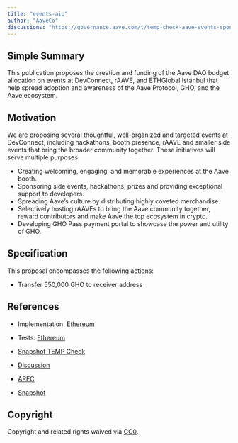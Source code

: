 ```yaml
---
title: "events-aip"
author: "AaveCo"
discussions: "https://governance.aave.com/t/temp-check-aave-events-sponsorship-budget/14953"
---
```


## Simple Summary

This publication proposes the creation and funding of the Aave DAO budget allocation on events at DevConnect, rAAVE, and ETHGlobal Istanbul that help spread adoption and awareness of the Aave Protocol, GHO, and the Aave ecosystem.

## Motivation

We are proposing several thoughtful, well-organized and targeted events at DevConnect, including hackathons, booth presence, rAAVE and smaller side events that bring the broader community together. These initiatives will serve multiple purposes:

- Creating welcoming, engaging, and memorable experiences at the Aave booth.
- Sponsoring side events, hackathons, prizes and providing exceptional support to developers.
- Spreading Aave’s culture by distributing highly coveted merchandise.
- Selectively hosting rAAVEs to bring the Aave community together, reward contributors and make Aave the top ecosystem in crypto.
- Developing GHO Pass payment portal to showcase the power and utility of GHO.

## Specification

This proposal encompasses the following actions:
- Transfer 550,000 GHO to receiver address

## References

- Implementation: [Ethereum](https://github.com/bgd-labs/aave-proposals/blob/main/src/20231010_AaveV3_Eth_EventsAip/AaveV3_Ethereum_EventsAip_20231010.sol)
- Tests: [Ethereum](https://github.com/bgd-labs/aave-proposals/blob/main/src/20231010_AaveV3_Eth_EventsAip/AaveV3_Ethereum_EventsAip_20231010.t.sol)
- [Snapshot TEMP Check](https://snapshot.org/#/aave.eth/proposal/0xdcb072d9782c5160d824ee37919c1be35024bd5aec579a86fdfc024f60213ca1)
- [Discussion](https://governance.aave.com/t/temp-check-aave-events-sponsorship-budget/14953)

- [ARFC](https://governance.aave.com/t/arfc-aave-events-sponsorship-budget/15075)

- [Snapshot](https://snapshot.org/#/aave.eth/proposal/0xe499373c896cdbc50c133519544a933ce1dc6486526ed7d834a85a847859e976)

## Copyright

Copyright and related rights waived via [CC0](https://creativecommons.org/publicdomain/zero/1.0/).
